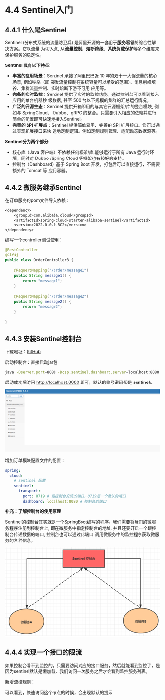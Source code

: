 # 4.4 Sentinel入门

## 4.4.1 什么是Sentinel

Sentinel (分布式系统的流量防卫兵) 是阿里开源的一套用于**服务容错**的综合性解决方案。它以流量 为切入点, 从**流量控制**、**熔断降级**、**系统负载保护**等多个维度来保护服务的稳定性。&#x20;

**Sentinel 具有以下特征**:&#x20;

* **丰富的应用场景**：Sentinel 承接了阿里巴巴近 10 年的双十一大促流量的核心场景, 例如秒杀（即 突发流量控制在系统容量可以承受的范围）、消息削峰填谷、集群流量控制、实时熔断下游不可用 应用等。
* **完备的实时监控**：Sentinel 提供了实时的监控功能。通过控制台可以看到接入应用的单台机器秒 级数据, 甚至 500 台以下规模的集群的汇总运行情况。
* **广泛的开源生态**：Sentinel 提供开箱即用的与其它开源框架/库的整合模块, 例如与 SpringCloud、 Dubbo、gRPC 的整合。只需要引入相应的依赖并进行简单的配置即可快速地接入Sentinel。
* **完善的 SPI 扩展点**：Sentinel 提供简单易用、完善的 SPI 扩展接口。您可以通过实现扩展接口来快 速地定制逻辑。例如定制规则管理、适配动态数据源等。

**Sentinel分为两个部分**:&#x20;

* 核心库（Java 客户端）不依赖任何框架/库,能够运行于所有 Java 运行时环境，同时对 Dubbo /Spring Cloud 等框架也有较好的支持。
* 控制台（Dashboard）基于 Spring Boot 开发，打包后可以直接运行，不需要额外的 Tomcat 等 应用容器。

## 4.4.2 微服务继承Sentinel

在订单服务的pom文件导入依赖：

```markup
<dependency>
    <groupId>com.alibaba.cloud</groupId>
    <artifactId>spring-cloud-starter-alibaba-sentinel</artifactId>
    <version>2022.0.0.0-RC2</version>
</dependency>
```

编写一个controller测试使用：

```java
@RestController
@Slf4j
public class OrderController3 {

    @RequestMapping("/order/message1")
    public String message1() {
        return "message1";
    }

    @RequestMapping("/order/message2")
    public String message2() {
        return "message2";
    }

}
```

## 4.4.3 安装Sentinel控制台

下载地址：[GitHub](https://github.com/alibaba/Sentinel/releases/tag/1.8.6)&#x20;

启动控制台：直接启动jar包

```bash
java -Dserver.port=8080 -Dcsp.sentinel.dashboard.server=localhost:8080 -Dproject.name=sentinel-dashboard -jar sentinel-dashboard.jar
```

启动成功后访问 [http://localhost:8080](http://localhost:8080) 即可，默认的账号密码都是 **sentinel。**

![](<../.gitbook/assets/image (36).png>)

增加订单模块配置文件的配置：

```yaml
spring:
  cloud:
    # sentinel 配置
    sentinel:
      transport:
        port: 8719 # 跟控制台交流的端口，8719是一个默认的端口
        dashboard: localhost:8080 # 控制台的端口
```

**补充：了解控制台的使用原理**&#x20;

Sentinel的控制台其实就是一个SpringBoot编写的程序。我们需要将我们的微服务程序注册到控制台上, 即在微服务中指定控制台的地址, 并且还要开启一个跟控制台传递数据的端口, 控制台也可以通过此端口 调用微服务中的监控程序获取微服务的各种信息。

![](../.gitbook/assets/image.png)

## 4.4.4 实现一个接口的限流

如果控制台看不到监控的，只需要访问对应的接口服务，然后就能看到监控了，是因为sentinel默认是懒加载，我们访问一次服务之后才会看到监控服务列表。

新增流控规则：

可以看到，快速访问这个节点的时候，会出现默认的提示


